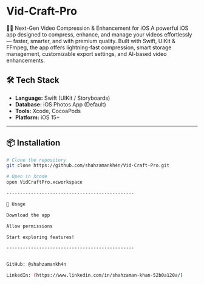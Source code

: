 # Vid-Craft-Pro
📱✨ Next-Gen Video Compression &amp; Enhancement for iOS A powerful iOS app designed to compress, enhance, and manage your videos effortlessly — faster, smarter, and with premium quality. Built with Swift, UIKit &amp; FFmpeg, the app offers lightning-fast compression, smart storage management, customizable export settings, and AI-based video enhancements.

## 🛠️ Tech Stack
- **Language:** Swift (UIKit / Storyboards)
- **Database:** iOS Photos App (Default)
- **Tools:** Xcode, CocoaPods
- **Platform:** iOS 15+

-----------------------------------------------

## 📦 Installation
```bash
# Clone the repository
git clone https://github.com/shahzamankh4n/Vid-Craft-Pro.git

# Open in Xcode
open VidCraftPro.xcworkspace

-----------------------------------------------

🚀 Usage

Download the app

Allow permissions

Start exploring features!

-----------------------------------------------


GitHub: @shahzamankh4n

LinkedIn: (https://www.linkedin.com/in/shahzaman-khan-52b0a120a/)

